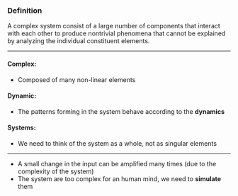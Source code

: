 ### Definition
A complex system consist of a large number of components that interact with each other to produce nontrivial phenomena that cannot be explained by analyzing the individual constituent elements.

---

#### Complex:
- Composed of many non-linear elements
#### Dynamic:
- The patterns forming in the system behave according to the **dynamics**
#### Systems:
- We need to think of the system as a whole, not as singular elements

---

- A small change in the input can be amplified many times (due to the complexity of the system)
- The system are too complex for an human mind, we need to **simulate** them
